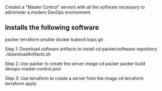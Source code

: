Creates a "Master Control" servers with all the software necessary to administer
a modern DevOps environment.

Installs the following software
------------
packer
terraform
ansible
docker
kubectl
kops
git

Step 1: Download software artifacts to install
cd packer/software-repository
./downloadArtifacts.sh

Step 2: Use packer to create the server image
cd packer
packer build devops-master-control.json

Step 3: Use terraform te create a server from the image
cd terraform
terraform apply

